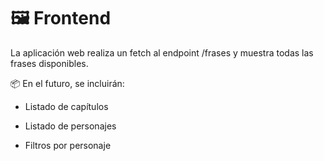# 🖼️ Frontend

La aplicación web realiza un fetch al endpoint /frases y muestra todas las frases disponibles.

📦 En el futuro, se incluirán:

- Listado de capítulos

- Listado de personajes

- Filtros por personaje

